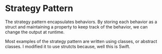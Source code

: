 # Strategy Pattern

The strategy pattern encapsulates behaviors. By storing each behavior as a struct and maintaining a property to keep track of the behavior, we can change the output at runtime.


Most examples of the strategy pattern are written using classes, or abstract classes. I modified it to use strutcts because, well this is Swift.
